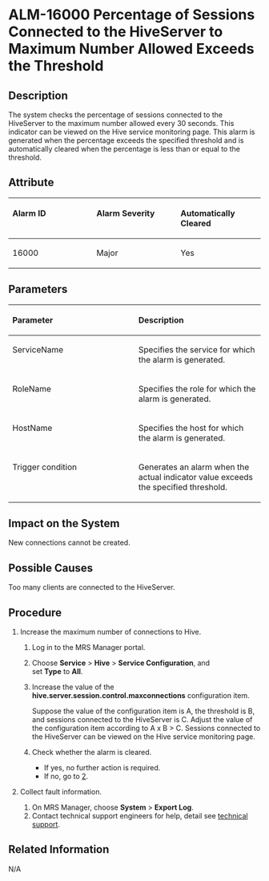 # ALM-16000 Percentage of Sessions Connected to the HiveServer to Maximum Number Allowed Exceeds the Threshold<a name="EN-US_TOPIC_0125375707"></a>

## Description<a name="s595b64f118cf41d79b0bb3c19ccf47cf"></a>

The system checks the percentage of sessions connected to the HiveServer to the maximum number allowed every 30 seconds. This indicator can be viewed on the Hive service monitoring page. This alarm is generated when the percentage exceeds the specified threshold and is automatically cleared when the percentage is less than or equal to the threshold.

## Attribute<a name="sf3eb6cd7924246868669de2cd2f311a1"></a>

<a name="en-us_topic_0035998732_table33142240"></a>
<table><thead align="left"><tr id="en-us_topic_0035998732_row21192109"><th class="cellrowborder" valign="top" width="33.33333333333333%" id="mcps1.1.4.1.1"><p id="en-us_topic_0035998732_p38839231"><a name="en-us_topic_0035998732_p38839231"></a><a name="en-us_topic_0035998732_p38839231"></a>Alarm ID</p>
</th>
<th class="cellrowborder" valign="top" width="33.33333333333333%" id="mcps1.1.4.1.2"><p id="en-us_topic_0035998732_p58970022"><a name="en-us_topic_0035998732_p58970022"></a><a name="en-us_topic_0035998732_p58970022"></a>Alarm Severity</p>
</th>
<th class="cellrowborder" valign="top" width="33.33333333333333%" id="mcps1.1.4.1.3"><p id="en-us_topic_0035998732_p11842506"><a name="en-us_topic_0035998732_p11842506"></a><a name="en-us_topic_0035998732_p11842506"></a>Automatically Cleared</p>
</th>
</tr>
</thead>
<tbody><tr id="en-us_topic_0035998732_row19718930"><td class="cellrowborder" valign="top" width="33.33333333333333%" headers="mcps1.1.4.1.1 "><p id="en-us_topic_0035998732_p53729511"><a name="en-us_topic_0035998732_p53729511"></a><a name="en-us_topic_0035998732_p53729511"></a>16000</p>
</td>
<td class="cellrowborder" valign="top" width="33.33333333333333%" headers="mcps1.1.4.1.2 "><p id="en-us_topic_0035998732_p57123120"><a name="en-us_topic_0035998732_p57123120"></a><a name="en-us_topic_0035998732_p57123120"></a>Major</p>
</td>
<td class="cellrowborder" valign="top" width="33.33333333333333%" headers="mcps1.1.4.1.3 "><p id="en-us_topic_0035998732_p63570006"><a name="en-us_topic_0035998732_p63570006"></a><a name="en-us_topic_0035998732_p63570006"></a>Yes</p>
</td>
</tr>
</tbody>
</table>

## Parameters<a name="s388d9f6adf5a4c14a9df4fa244bc37c4"></a>

<a name="en-us_topic_0035998732_table48896832"></a>
<table><thead align="left"><tr id="en-us_topic_0035998732_row17284754"><th class="cellrowborder" valign="top" width="50%" id="mcps1.1.3.1.1"><p id="en-us_topic_0035998732_p57887863"><a name="en-us_topic_0035998732_p57887863"></a><a name="en-us_topic_0035998732_p57887863"></a>Parameter</p>
</th>
<th class="cellrowborder" valign="top" width="50%" id="mcps1.1.3.1.2"><p id="en-us_topic_0035998732_p58405349"><a name="en-us_topic_0035998732_p58405349"></a><a name="en-us_topic_0035998732_p58405349"></a>Description</p>
</th>
</tr>
</thead>
<tbody><tr id="en-us_topic_0035998732_row33212803"><td class="cellrowborder" valign="top" width="50%" headers="mcps1.1.3.1.1 "><p id="en-us_topic_0035998732_p5882489"><a name="en-us_topic_0035998732_p5882489"></a><a name="en-us_topic_0035998732_p5882489"></a>ServiceName</p>
</td>
<td class="cellrowborder" valign="top" width="50%" headers="mcps1.1.3.1.2 "><p id="en-us_topic_0035998732_p6719600"><a name="en-us_topic_0035998732_p6719600"></a><a name="en-us_topic_0035998732_p6719600"></a>Specifies the service for which the alarm is generated.</p>
</td>
</tr>
<tr id="en-us_topic_0035998732_row60476403"><td class="cellrowborder" valign="top" width="50%" headers="mcps1.1.3.1.1 "><p id="en-us_topic_0035998732_p66750478"><a name="en-us_topic_0035998732_p66750478"></a><a name="en-us_topic_0035998732_p66750478"></a>RoleName</p>
</td>
<td class="cellrowborder" valign="top" width="50%" headers="mcps1.1.3.1.2 "><p id="en-us_topic_0035998732_p38079613"><a name="en-us_topic_0035998732_p38079613"></a><a name="en-us_topic_0035998732_p38079613"></a>Specifies the role for which the alarm is generated.</p>
</td>
</tr>
<tr id="en-us_topic_0035998732_row7172200"><td class="cellrowborder" valign="top" width="50%" headers="mcps1.1.3.1.1 "><p id="en-us_topic_0035998732_p44077297"><a name="en-us_topic_0035998732_p44077297"></a><a name="en-us_topic_0035998732_p44077297"></a>HostName</p>
</td>
<td class="cellrowborder" valign="top" width="50%" headers="mcps1.1.3.1.2 "><p id="en-us_topic_0035998732_p13491266"><a name="en-us_topic_0035998732_p13491266"></a><a name="en-us_topic_0035998732_p13491266"></a>Specifies the host for which the alarm is generated.</p>
</td>
</tr>
<tr id="en-us_topic_0035998732_row54312533"><td class="cellrowborder" valign="top" width="50%" headers="mcps1.1.3.1.1 "><p id="en-us_topic_0035998732_p37239078"><a name="en-us_topic_0035998732_p37239078"></a><a name="en-us_topic_0035998732_p37239078"></a>Trigger condition</p>
</td>
<td class="cellrowborder" valign="top" width="50%" headers="mcps1.1.3.1.2 "><p id="en-us_topic_0035998732_p63575380"><a name="en-us_topic_0035998732_p63575380"></a><a name="en-us_topic_0035998732_p63575380"></a>Generates an alarm when the actual indicator value exceeds the specified threshold.</p>
</td>
</tr>
</tbody>
</table>

## Impact on the System<a name="s8db9f246325b4b67880d02cf9866b318"></a>

New connections cannot be created.

## Possible Causes<a name="sf7ee83714e91409783e1e54121e0210b"></a>

Too many clients are connected to the HiveServer.

## Procedure<a name="sde40ef16971a4c408e79236877721d24"></a>

1.  Increase the maximum number of connections to Hive.
    1.  Log in to the MRS Manager portal.
    2.  Choose  **Service**  \>  **Hive**  \>  **Service Configuration**, and set **Type** to **All**.
    3.  Increase the value of the  **hive.server.session.control.maxconnections**  configuration item.

        Suppose the value of the configuration item is A, the threshold is B, and sessions connected to the HiveServer is C. Adjust the value of the configuration item according to A x B \> C. Sessions connected to the HiveServer can be viewed on the Hive service monitoring page.

    4.  Check whether the alarm is cleared.
        -   If yes, no further action is required.
        -   If no, go to  [2](#lbdffefe237de481d977793621186b966).

2.  <a name="lbdffefe237de481d977793621186b966"></a>Collect fault information.
    1.  On MRS Manager, choose  **System**  \>  **Export Log**.
    2.  Contact technical support engineers for help, detail see  [technical support](https://docs.otc.t-systems.com/en-us/public/learnmore.html).


## Related Information<a name="s8c1dbe7da2e141e3b543e132cd88a438"></a>

N/A

